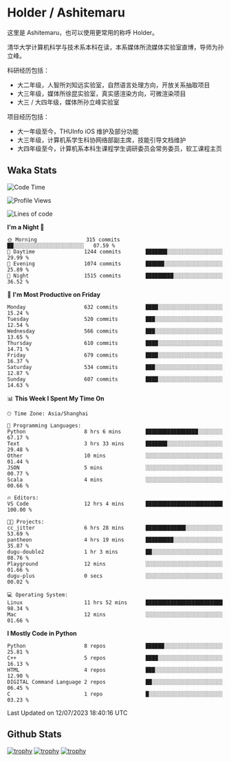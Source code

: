 # Holder / Ashitemaru

这里是 Ashitemaru，也可以使用更常用的称呼 Holder。

清华大学计算机科学与技术系本科在读，本系媒体所流媒体实验室直博，导师为孙立峰。

科研经历包括：

- 大二年级，人智所刘知远实验室，自然语言处理方向，开放关系抽取项目
- 大三年级，媒体所徐昆实验室，真实感渲染方向，可微渲染项目
- 大三 / 大四年级，媒体所孙立峰实验室

项目经历包括：

- 大一年级至今，THUInfo iOS 维护及部分功能
- 大三年级，计算机系学生科协网络部副主席，技能引导文档维护
- 大四年级至今，计算机系本科生课程学生调研委员会常务委员，软工课程主页

## Waka Stats

<!--START_SECTION:waka-->
![Code Time](http://img.shields.io/badge/Code%20Time-983%20hrs%2013%20mins-blue)

![Profile Views](http://img.shields.io/badge/Profile%20Views-2-blue)

![Lines of code](https://img.shields.io/badge/From%20Hello%20World%20I%27ve%20Written-2.8%20million%20lines%20of%20code-blue)

**I'm a Night 🦉** 

```text
🌞 Morning                315 commits         ██░░░░░░░░░░░░░░░░░░░░░░░   07.59 % 
🌆 Daytime                1244 commits        ███████░░░░░░░░░░░░░░░░░░   29.99 % 
🌃 Evening                1074 commits        ██████░░░░░░░░░░░░░░░░░░░   25.89 % 
🌙 Night                  1515 commits        █████████░░░░░░░░░░░░░░░░   36.52 % 
```
📅 **I'm Most Productive on Friday** 

```text
Monday                   632 commits         ████░░░░░░░░░░░░░░░░░░░░░   15.24 % 
Tuesday                  520 commits         ███░░░░░░░░░░░░░░░░░░░░░░   12.54 % 
Wednesday                566 commits         ███░░░░░░░░░░░░░░░░░░░░░░   13.65 % 
Thursday                 610 commits         ████░░░░░░░░░░░░░░░░░░░░░   14.71 % 
Friday                   679 commits         ████░░░░░░░░░░░░░░░░░░░░░   16.37 % 
Saturday                 534 commits         ███░░░░░░░░░░░░░░░░░░░░░░   12.87 % 
Sunday                   607 commits         ████░░░░░░░░░░░░░░░░░░░░░   14.63 % 
```


📊 **This Week I Spent My Time On** 

```text
🕑︎ Time Zone: Asia/Shanghai

💬 Programming Languages: 
Python                   8 hrs 6 mins        █████████████████░░░░░░░░   67.17 % 
Text                     3 hrs 33 mins       ███████░░░░░░░░░░░░░░░░░░   29.48 % 
Other                    10 mins             ░░░░░░░░░░░░░░░░░░░░░░░░░   01.44 % 
JSON                     5 mins              ░░░░░░░░░░░░░░░░░░░░░░░░░   00.77 % 
Scala                    4 mins              ░░░░░░░░░░░░░░░░░░░░░░░░░   00.66 % 

🔥 Editors: 
VS Code                  12 hrs 4 mins       █████████████████████████   100.00 % 

🐱‍💻 Projects: 
cc_jitter                6 hrs 28 mins       █████████████░░░░░░░░░░░░   53.69 % 
pantheon                 4 hrs 19 mins       █████████░░░░░░░░░░░░░░░░   35.87 % 
dugu-double2             1 hr 3 mins         ██░░░░░░░░░░░░░░░░░░░░░░░   08.76 % 
Playground               12 mins             ░░░░░░░░░░░░░░░░░░░░░░░░░   01.66 % 
dugu-plus                0 secs              ░░░░░░░░░░░░░░░░░░░░░░░░░   00.02 % 

💻 Operating System: 
Linux                    11 hrs 52 mins      █████████████████████████   98.34 % 
Mac                      12 mins             ░░░░░░░░░░░░░░░░░░░░░░░░░   01.66 % 
```

**I Mostly Code in Python** 

```text
Python                   8 repos             ██████░░░░░░░░░░░░░░░░░░░   25.81 % 
C++                      5 repos             ████░░░░░░░░░░░░░░░░░░░░░   16.13 % 
HTML                     4 repos             ███░░░░░░░░░░░░░░░░░░░░░░   12.90 % 
DIGITAL Command Language 2 repos             ██░░░░░░░░░░░░░░░░░░░░░░░   06.45 % 
C                        1 repo              █░░░░░░░░░░░░░░░░░░░░░░░░   03.23 % 
```




 Last Updated on 12/07/2023 18:40:16 UTC
<!--END_SECTION:waka-->

## Github Stats

[![trophy](https://github-profile-trophy.vercel.app/?username=Ashitemaru&column=7)](https://github.com/Ashitemaru)
[![trophy](https://github-readme-stats.vercel.app/api?username=Ashitemaru&show_icons=true&include_all_commits=true)](https://github.com/Ashitemaru)
[![trophy](https://github-readme-stats.vercel.app/api/top-langs/?username=Ashitemaru&layout=compact)](https://github.com/Ashitemaru)

<!--
**Ashitemaru/Ashitemaru** is a ✨ _special_ ✨ repository because its `README.md` (this file) appears on your GitHub profile.

Here are some ideas to get you started:

- 🔭 I’m currently working on ...
- 🌱 I’m currently learning ...
- 👯 I’m looking to collaborate on ...
- 🤔 I’m looking for help with ...
- 💬 Ask me about ...
- 📫 How to reach me: ...
- 😄 Pronouns: ...
- ⚡ Fun fact: ...
-->
